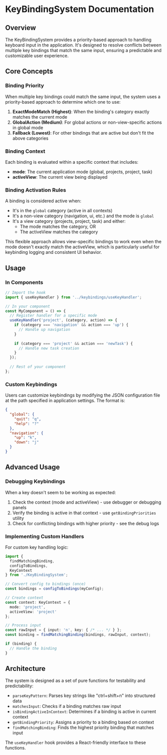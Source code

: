 # KeyBindingSystem Documentation

## Overview

The KeyBindingSystem provides a priority-based approach to handling keyboard input in the application. It's designed to resolve conflicts between multiple key bindings that match the same input, ensuring a predictable and customizable user experience.

## Core Concepts

### Binding Priority

When multiple key bindings could match the same input, the system uses a priority-based approach to determine which one to use:

1. **ExactModeMatch (Highest)**: When the binding's category exactly matches the current mode
2. **GlobalAction (Medium)**: For global actions or non-view-specific actions in global mode
3. **Fallback (Lowest)**: For other bindings that are active but don't fit the above categories

### Binding Context

Each binding is evaluated within a specific context that includes:

- **mode**: The current application mode (global, projects, project, task)
- **activeView**: The current view being displayed

### Binding Activation Rules

A binding is considered active when:

- It's in the `global` category (active in all contexts)
- It's a non-view category (navigation, ui, etc.) and the mode is `global`
- It's a view category (projects, project, task) and either:
  - The mode matches the category, OR
  - The activeView matches the category

This flexible approach allows view-specific bindings to work even when the mode doesn't exactly match the activeView, which is particularly useful for keybinding logging and consistent UI behavior.

## Usage

### In Components

```typescript
// Import the hook
import { useKeyHandler } from '../keybindings/useKeyHandler';

// In your component
const MyComponent = () => {
  // Register handler for a specific mode
  useKeyHandler('project', (category, action) => {
    if (category === 'navigation' && action === 'up') {
      // Handle up navigation
    }
    
    if (category === 'project' && action === 'newTask') {
      // Handle new task creation
    }
  });
  
  // Rest of your component
};
```

### Custom Keybindings

Users can customize keybindings by modifying the JSON configuration file at the path specified in application settings. The format is:

```json
{
  "global": {
    "quit": "q",
    "help": "?"
  },
  "navigation": {
    "up": "k",
    "down": "j"
  }
}
```

## Advanced Usage

### Debugging Keybindings

When a key doesn't seem to be working as expected:

1. Check the context (mode and activeView) - use debugger or debugging panels
2. Verify the binding is active in that context - use `getBindingPriorities` utility
3. Check for conflicting bindings with higher priority - see the debug logs

### Implementing Custom Handlers

For custom key handling logic:

```typescript
import { 
  findMatchingBinding,
  configToBindings,
  KeyContext
} from './KeyBindingSystem';

// Convert config to bindings (once)
const bindings = configToBindings(myConfig);

// Create context
const context: KeyContext = { 
  mode: 'project', 
  activeView: 'project' 
};

// Process input
const rawInput = { input: 'n', key: { /* ... */ } };
const binding = findMatchingBinding(bindings, rawInput, context);

if (binding) {
  // Handle the binding
}
```

## Architecture

The system is designed as a set of pure functions for testability and predictability:

- `parseKeyPattern`: Parses key strings like "ctrl+shift+n" into structured data
- `matchesInput`: Checks if a binding matches raw input
- `isBindingActiveInContext`: Determines if a binding is active in current context
- `getBindingPriority`: Assigns a priority to a binding based on context
- `findMatchingBinding`: Finds the highest priority binding that matches input

The `useKeyHandler` hook provides a React-friendly interface to these functions. 